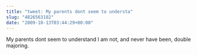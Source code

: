 ```yaml
---
title: "tweet: My parents dont seem to understa"
slug: "4826563102"
date: "2009-10-13T03:44:29+00:00"
---
```

My parents dont seem to understand I am not, and never have been, double majoring.